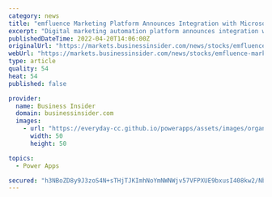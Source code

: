 ```yaml
---
category: news
title: "emfluence Marketing Platform Announces Integration with Microsoft Power Apps"
excerpt: "Digital marketing automation platform announces integration with Microsoft Power Apps, providing powerful marketing automation capabilities to Power Apps. KANSAS CITY, Mo., April 20, 2022 ..."
publishedDateTime: 2022-04-20T14:06:00Z
originalUrl: "https://markets.businessinsider.com/news/stocks/emfluence-marketing-platform-announces-integration-with-microsoft-power-apps-1031368428"
webUrl: "https://markets.businessinsider.com/news/stocks/emfluence-marketing-platform-announces-integration-with-microsoft-power-apps-1031368428"
type: article
quality: 54
heat: 54
published: false

provider:
  name: Business Insider
  domain: businessinsider.com
  images:
    - url: "https://everyday-cc.github.io/powerapps/assets/images/organizations/businessinsider.com-50x50.jpg"
      width: 50
      height: 50

topics:
  - Power Apps

secured: "h3NBoZD8y9J3zoS4N+sTHjTJKImhNoYmNWNWjv57VFPXUE9bxusI408kw2/Nbik7bXgYH6Ey842+Fzxm+godfvWO8NRMUI02l0AzldCDeA/tIBmkwnxPqqyqbRabfl164EPLJhywqVxcmw6lfsEgpRxBsyXhozUAAdt2AUM9A1ud9OqLQ4uA39whQ0n5x5O5lTRHWJfPOUvYTshpJAAKHwvxrX8hH+bfkvB+7mWIhODIcrcbeNNbNT68vKpxZweriBMNV5xXktfQaz3hTGtE++796phnkqQ7uq/gG8u4PHQt4QZT0OjQbgXELoPvFz8h1nOHexRH8pVgi/opbR96JzlWXijEwntxxb2MryRmGJw=;5+bMZNK4s0Uu+Umo4Lz1Fg=="
---
```


